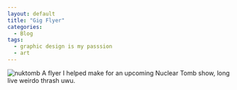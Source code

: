 ```yaml
---
layout: default
title: "Gig Flyer"
categories:
  - Blog
tags:
  - graphic design is my passsion
  - art
---
```

<img src="{{site.baseurl | prepend: site.url}}assets/DCFlyer.jpg" alt="nuktomb" />
A flyer I helped make for an upcoming Nuclear Tomb show, long live weirdo thrash uwu.
